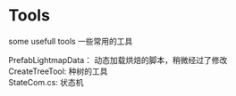 # Tools
some usefull tools 一些常用的工具

  PrefabLightmapData： 动态加载烘焙的脚本，稍微经过了修改             
  CreateTreeTool: 种树的工具             
  StateCom.cs:  状态机             
  
